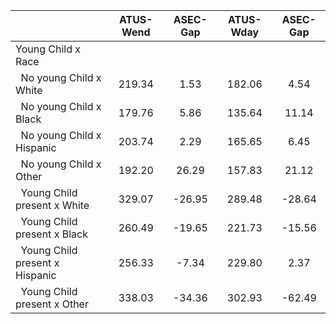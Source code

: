 
|                      |    ATUS-Wend |     ASEC-Gap |    ATUS-Wday |     ASEC-Gap |
| -------------------- | :----------: | :----------: | :----------: | :----------: |
| Young Child x Race   |              |              |              |              |
| &nbsp;&nbsp;No young Child x White |       219.34 |         1.53 |       182.06 |         4.54 |
| &nbsp;&nbsp;No young Child x Black |       179.76 |         5.86 |       135.64 |        11.14 |
| &nbsp;&nbsp;No young Child x Hispanic |       203.74 |         2.29 |       165.65 |         6.45 |
| &nbsp;&nbsp;No young Child x Other |       192.20 |        26.29 |       157.83 |        21.12 |
| &nbsp;&nbsp;Young Child present x White |       329.07 |       -26.95 |       289.48 |       -28.64 |
| &nbsp;&nbsp;Young Child present x Black |       260.49 |       -19.65 |       221.73 |       -15.56 |
| &nbsp;&nbsp;Young Child present x Hispanic |       256.33 |        -7.34 |       229.80 |         2.37 |
| &nbsp;&nbsp;Young Child present x Other |       338.03 |       -34.36 |       302.93 |       -62.49 |

